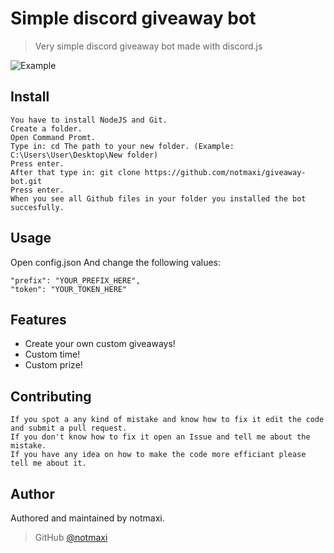 # Simple discord giveaway bot
> Very simple discord giveaway bot made with discord.js

![Example](https://raw.githubusercontent.com/notmaxi/giveaway-bot/master/example.png)

## Install

```
You have to install NodeJS and Git.
Create a folder.
Open Command Promt.
Type in: cd The path to your new folder. (Example: C:\Users\User\Desktop\New folder)
Press enter.
After that type in: git clone https://github.com/notmaxi/giveaway-bot.git
Press enter.
When you see all Github files in your folder you installed the bot succesfully.
```

## Usage

Open config.json
And change the following values:

```
"prefix": "YOUR_PREFIX_HERE",
"token": "YOUR_TOKEN_HERE"
```

## Features

* Create your own custom giveaways!
* Custom time!
* Custom prize!

## Contributing

```
If you spot a any kind of mistake and know how to fix it edit the code and submit a pull request.
If you don't know how to fix it open an Issue and tell me about the mistake.
If you have any idea on how to make the code more efficiant please tell me about it.
```

## Author

Authored and maintained by notmaxi.

> GitHub [@notmaxi](https://github.com/notmaxi)
